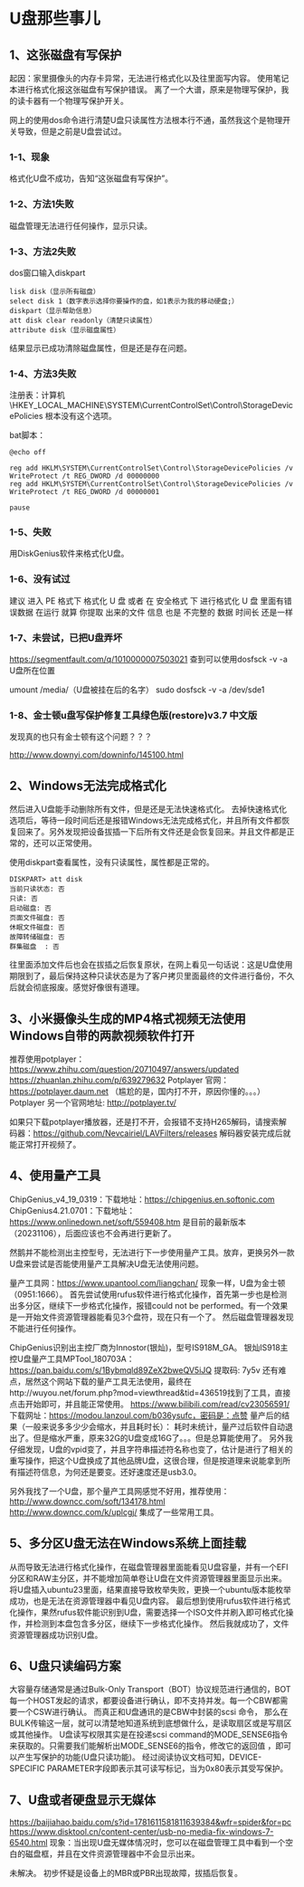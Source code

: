 # U盘那些事儿

## 1、这张磁盘有写保护
起因：家里摄像头的内存卡异常，无法进行格式化以及往里面写内容。
使用笔记本进行格式化报这张磁盘有写保护错误。
离了一个大谱，原来是物理写保护，我的读卡器有一个物理写保护开关。

网上的使用dos命令进行清楚U盘只读属性方法根本行不通，虽然我这个是物理开关导致，但是之前是U盘尝试过。

### 1-1、现象
格式化U盘不成功，告知“这张磁盘有写保护”。

### 1-2、方法1失败
磁盘管理无法进行任何操作，显示只读。

### 1-3、方法2失败
dos窗口输入diskpart
```
lisk disk（显示所有磁盘）
select disk 1（数字表示选择你要操作的盘，如1表示为我的移动硬盘;）
diskpart（显示帮助信息）
att disk clear readonly（清楚只读属性）
attribute disk（显示磁盘属性）
```
结果显示已成功清除磁盘属性，但是还是存在问题。

### 1-4、方法3失败
注册表：计算机\HKEY_LOCAL_MACHINE\SYSTEM\CurrentControlSet\Control\StorageDevicePolicies
根本没有这个选项。

bat脚本：
```
@echo off

reg add HKLM\SYSTEM\CurrentControlSet\Control\StorageDevicePolicies /v WriteProtect /t REG_DWORD /d 00000000
reg add HKLM\SYSTEM\CurrentControlSet\Control\StorageDevicePolicies /v WriteProtect /t REG_DWORD /d 00000001

pause
```

### 1-5、失败
用DiskGenius软件来格式化U盘。

### 1-6、没有试过
建议 进入 PE 格式下 格式化 U 盘 或者 在 安全格式 下 进行格式化 U 盘 里面有错误数据 在运行 就算 你提取 出来的文件 信息 也是 不完整的 数据 时间长 还是一样

### 1-7、未尝试，已把U盘弄坏
https://segmentfault.com/q/1010000007503021
查到可以使用dosfsck -v -a U盘所在位置

umount /media/（U盘被挂在后的名字）
sudo dosfsck -v -a /dev/sde1

### 1-8、金士顿u盘写保护修复工具绿色版(restore)v3.7 中文版
发现真的也只有金士顿有这个问题？？？

http://www.downyi.com/downinfo/145100.html

## 2、Windows无法完成格式化
然后进入U盘能手动删除所有文件，但是还是无法快速格式化。
去掉快速格式化选项后，等待一段时间后还是报错Windows无法完成格式化，并且所有文件都恢复回来了。另外发现把设备拔插一下后所有文件还是会恢复回来。并且文件都是正常的，还可以正常使用。

使用diskpart查看属性，没有只读属性，属性都是正常的。
```
DISKPART> att disk
当前只读状态: 否
只读: 否
启动磁盘: 否
页面文件磁盘: 否
休眠文件磁盘: 否
故障转储磁盘: 否
群集磁盘  : 否
```
往里面添加文件后也会在拔插之后恢复原状，在网上看见一句话说：这是U盘使用期限到了，最后保持这种只读状态是为了客户拷贝里面最终的文件进行备份，不久后就会彻底报废。感觉好像很有道理。

## 3、小米摄像头生成的MP4格式视频无法使用Windows自带的两款视频软件打开
推荐使用potplayer：
https://www.zhihu.com/question/20710497/answers/updated
https://zhuanlan.zhihu.com/p/639279632
Potplayer 官网： https://potplayer.daum.net （尴尬的是，国内打不开，原因你懂的。。。）
Potplayer 另一个官网地址: http://potplayer.tv/

如果只下载potplayer播放器，还是打不开，会报错不支持H265解码，请搜索解码器：https://github.com/Nevcairiel/LAVFilters/releases
解码器安装完成后就能正常打开视频了。

## 4、使用量产工具
ChipGenius_v4_19_0319：下载地址：https://chipgenius.en.softonic.com
ChipGenius4.21.0701：下载地址：https://www.onlinedown.net/soft/559408.htm
是目前的最新版本（20231106），后面应该也不会再进行更新了。

然鹅并不能检测出主控型号，无法进行下一步使用量产工具。放弃，更换另外一款U盘来尝试是否能使用量产工具解决U盘无法使用问题。

量产工具网：https://www.upantool.com/liangchan/
现象一样，U盘为金士顿（0951:1666）。
首先尝试使用rufus软件进行格式化操作，首先第一步也是检测出多分区，继续下一步格式化操作，报错could not be performed。有一个效果是一开始文件资源管理器能看见3个盘符，现在只有一个了。
然后磁盘管理器发现不能进行任何操作。

ChipGenius识别出主控厂商为Innostor(银灿)，型号IS918M_GA。
银灿IS918主控U盘量产工具MPTool_180703A：https://pan.baidu.com/s/1Bybmqld89ZeX2bweQV5iJQ
提取码: 7y5v
还有难点，居然这个网站下载的量产工具无法使用，最终在http://wuyou.net/forum.php?mod=viewthread&tid=436519找到了工具，直接点击开始即可，并且能正常使用。
https://www.bilibili.com/read/cv23056591/
下载网址：https://modou.lanzoul.com/b036ysufc，密码是：点赞
量产后的结果（一般来说多多少少会缩水，并且耗时长）：
耗时未统计，量产过后软件自动退出了。但是缩水严重，原来32G的U盘变成16G了。。。但是总算能使用了。
另外我仔细发现，U盘的vpid变了，并且字符串描述符名称也变了，估计是进行了相关的重写操作，把这个U盘换成了其他品牌U盘，这很合理，但是按道理来说能拿到所有描述符信息，为何还是要变。还好速度还是usb3.0。

另外我找了一个U盘，那个量产工具网感觉不好用，推荐使用：
http://www.downcc.com/soft/134178.html
http://www.downcc.com/k/uplcgj/
集成了一些常用工具。

## 5、多分区U盘无法在Windows系统上面挂载
从而导致无法进行格式化操作，在磁盘管理器里面能看见U盘容量，并有一个EFI分区和RAW主分区，并不能增加简单卷让U盘在文件资源管理器里面显示出来。
将U盘插入ubuntu23里面，结果直接导致枚举失败，更换一个ubuntu版本能枚举成功，也是无法在资源管理器中看见U盘内容。
最后想到使用rufus软件进行格式化操作，果然rufus软件能识别到U盘，需要选择一个ISO文件并刷入即可格式化操作，并检测到本盘包含多分区，继续下一步格式化操作。
然后我就成功了，文件资源管理器成功识别U盘。

## 6、U盘只读编码方案
大容量存储通常是通过Bulk-Only Transport（BOT）协议规范进行通信的，BOT每一个HOST发起的请求，都要设备进行确认，即不支持并发。每一个CBW都需要一个CSW进行确认。
而真正和U盘通讯的是CBW中封装的scsi 命令， 那么在BULK传输这一层，就可以清楚地知道系统到底想做什么，是读取扇区或是写扇区或其他操作。
U盘读写权限其实是在投递scsi command的MODE_SENSE6指令来获取的。只需要我们能解析出MODE_SENSE6的指令，修改它的返回值 ，即可以产生写保护的功能(U盘只读功能)。
经过阅读协议文档可知，DEVICE-SPECIFIC PARAMETER字段即表示其可读写标记，当为0x80表示其受写保护。

## 7、U盘或者硬盘显示无媒体
https://baijiahao.baidu.com/s?id=1781611581811639384&wfr=spider&for=pc
https://www.disktool.cn/content-center/usb-no-media-fix-windows-7-6540.html
现象：当出现U盘无媒体情况时，您可以在磁盘管理工具中看到一个空白的磁盘框，并且在文件资源管理器中不会显示出来。

未解决。
初步怀疑是设备上的MBR或PBR出现故障，拔插后恢复。


